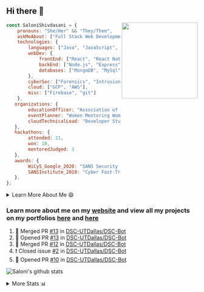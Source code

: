 ## Hi there 👋

<img align='right' src="https://storage.googleapis.com/saloni-shivdasani-resume/Saloni.png" width="200">

```javascript
const SaloniShivdasani = {
    pronouns: "She/Her" && "They/Them",
    askMeAbout: ["Full Stack Web Development", "Cloud Computing", "Cyber Security"],
    technologies: {
        languages: ["Java", "JavaScript", "SQL", "Python", "C++", "R"],
        webDev: {
            frontEnd: ["React", "React Native", "Electron"],
            backEnd: ["Node.js", "Express", "Flask"],
            databases: ["MongoDB", "MySql"],
        },
        cyberSec: ["Forensics", "Intrusion Detection", "Security Operations", "Network and Application Penetration Testing"],
        cloud: ["GCP", "AWS"],
        misc: ["Firebase", "git"]
    },
   organizations: {
        educationOfficer: "Association of Computer Machinery, UTD",
        eventPlanner: "Women Mentoring Women in Engineering, UTD",
        cloudTechnicalLead: "Developer Students Club, UTD"
   },
   hackathons: {
        attended: 21,
        won: 10,
        mentoredJudged: 3
   },
   awards: {
        WiCyS_Google_2020: "SANS Security Training Scholarship",
        SANSInstitute_2019: "Cyber Fast-Track Game Quarter-Finalist",
   },
};
```

<!--START_SECTION:table-->
<details>

<summary>Learn More About Me 😄 </summary>

I am a junior at The University of Texas at Dallas, and I am currently majoring in Software Engineering with a concentration in Information Assurance. I am interested and have experience in full stack development, cloud computing, and cybersecurity. I hope to find opportunities where I can gain exposure to algorithm and project design. My ultimate aim is to develop futuristic products for users because I am inspired by the impact of computing on society.

I have experience in full stack web development through my participation and awards in hackathons where I have learnt and used React, Node.js, Express, MongoDB, Flask, NLTK, and React Native along with GIT, GCP, and Firebase. Last semester, I was also responsible for backend development for a project at a local NGO where I created a REST API using Node.js, Express, MongoDB and SQL and hosted it on servers using GCP. 

From my coursework and local competitions, I have skills in algorithms and data structures in Java, database management using SQL and machine learning using Python and R. I have also been a quarter-finalist in a national cybersecurity completion hosted by the SANS institute.

I am also actively involved in campus organization where I am the cloud technical lead for Developer Student Club, Mentor and Education Officer for Association of Computing Machinery, event planner for Women Mentoring Women in Engineering and IT Committee member for IEEE.

</details>

<!--END_SECTION:table-->

### Learn more about me on my [website](https://www.saloni-shivdasani.codes) and view all my projects on my portfolios [here](https://www.saloni-shivdasani.codes/projects) and  [here](http://devpost.com/SaloniS)

<!--START_SECTION:activity-->
1. 🎉 Merged PR [#13](https://github.com/DSC-UTDallas/DSC-Bot/pull/13) in [DSC-UTDallas/DSC-Bot](https://github.com/DSC-UTDallas/DSC-Bot)
2. 💪 Opened PR [#13](https://github.com/DSC-UTDallas/DSC-Bot/pull/13) in [DSC-UTDallas/DSC-Bot](https://github.com/DSC-UTDallas/DSC-Bot)
3. 🎉 Merged PR [#12](https://github.com/DSC-UTDallas/DSC-Bot/pull/12) in [DSC-UTDallas/DSC-Bot](https://github.com/DSC-UTDallas/DSC-Bot)
4. ❗️ Closed issue [#2](https://github.com/DSC-UTDallas/DSC-Bot/issues/2) in [DSC-UTDallas/DSC-Bot](https://github.com/DSC-UTDallas/DSC-Bot)
5. 💪 Opened PR [#10](https://github.com/DSC-UTDallas/DSC-Bot/pull/10) in [DSC-UTDallas/DSC-Bot](https://github.com/DSC-UTDallas/DSC-Bot)
<!--END_SECTION:activity-->

![Saloni's github stats](https://github-readme-stats.vercel.app/api?username=SaloniSS)

<!--START_SECTION:table-->
<details>

<summary>More Stats 📊 </summary>

<!--START_SECTION:waka-->
![Lines of code](https://img.shields.io/badge/From%20Hello%20World%20I%27ve%20Written-24.8%20million%20lines%20of%20code-blue)

**🐱 My Github Data** 

> 🏆 1,691 Contributions in the Year 2020
 > 
> 📦 527.9 kB Used in Github's Storage 
 > 
> 💼 Opted to Hire
 > 
> 📜 22 Public Repositories
 > 
> 🔑 17 Private Repositories 

**I'm a Night 🦉** 

```text
🌞 Morning    215 commits    ████░░░░░░░░░░░░░░░░░░░░░   18.36% 
🌆 Daytime    232 commits    █████░░░░░░░░░░░░░░░░░░░░   19.81% 
🌃 Evening    380 commits    ████████░░░░░░░░░░░░░░░░░   32.45% 
🌙 Night      344 commits    ███████░░░░░░░░░░░░░░░░░░   29.38%

```
📅 **I'm Most Productive on Saturday** 

```text
Monday       121 commits    ██░░░░░░░░░░░░░░░░░░░░░░░   10.33% 
Tuesday      81 commits     █░░░░░░░░░░░░░░░░░░░░░░░░   6.92% 
Wednesday    95 commits     ██░░░░░░░░░░░░░░░░░░░░░░░   8.11% 
Thursday     70 commits     █░░░░░░░░░░░░░░░░░░░░░░░░   5.98% 
Friday       149 commits    ███░░░░░░░░░░░░░░░░░░░░░░   12.72% 
Saturday     369 commits    ████████░░░░░░░░░░░░░░░░░   31.51% 
Sunday       286 commits    ██████░░░░░░░░░░░░░░░░░░░   24.42%

```


📊 **This Week I Spent My Time On** 

```text
⌚︎ Time Zone: America/Chicago

💬 Programming Languages: 
Python                   2 hrs 18 mins       ███████████████████████░░   93.07% 
Text                     10 mins             █░░░░░░░░░░░░░░░░░░░░░░░░   6.93%

```

**I Mostly Code in JavaScript** 

```text
JavaScript               24 repos            █████████████░░░░░░░░░░░░   53.33% 
Java                     5 repos             ██░░░░░░░░░░░░░░░░░░░░░░░   11.11% 
TypeScript               5 repos             ██░░░░░░░░░░░░░░░░░░░░░░░   11.11% 
CSS                      3 repos             █░░░░░░░░░░░░░░░░░░░░░░░░   6.67% 
PHP                      2 repos             █░░░░░░░░░░░░░░░░░░░░░░░░   4.44%

```



<!--END_SECTION:waka-->

<!--END_SECTION:table-->

<!--
**SaloniSS/SaloniSS** is a ✨ _special_ ✨ repository because its `README.md` (this file) appears on your GitHub profile.

Here are some ideas to get you started:

- 🔭 I’m currently working on ...
- 🌱 I’m currently learning ...
- 👯 I’m looking to collaborate on ...
- 🤔 I’m looking for help with ...
- 💬 Ask me about ...
- 📫 How to reach me: ...
- 😄 Pronouns: ...
- ⚡ Fun fact: ...
-->
